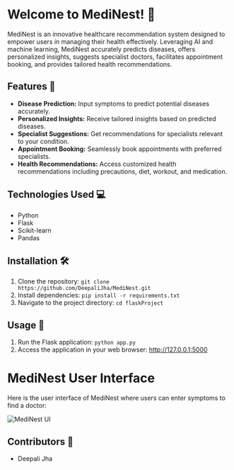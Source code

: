 # Welcome to MediNest! 🚀

MediNest is an innovative healthcare recommendation system designed to empower users in managing their health effectively. Leveraging AI and machine learning, MediNest accurately predicts diseases, offers personalized insights, suggests specialist doctors, facilitates appointment booking, and provides tailored health recommendations.

## Features 🌟
- **Disease Prediction:** Input symptoms to predict potential diseases accurately.
- **Personalized Insights:** Receive tailored insights based on predicted diseases.
- **Specialist Suggestions:** Get recommendations for specialists relevant to your condition.
- **Appointment Booking:** Seamlessly book appointments with preferred specialists.
- **Health Recommendations:** Access customized health recommendations including precautions, diet, workout, and medication.

## Technologies Used 💻
- Python
- Flask
- Scikit-learn
- Pandas

## Installation 🛠️
1. Clone the repository: `git clone https://github.com/DeepaliJha/MediNest.git`
2. Install dependencies: `pip install -r requirements.txt`
3. Navigate to the project directory: `cd flaskProject`

## Usage 📝
1. Run the Flask application: `python app.py`
2. Access the application in your web browser: [http://127.0.0.1:5000
](http://localhost:5000)

# MediNest User Interface

Here is the user interface of MediNest where users can enter symptoms to find a doctor:

![MediNest UI](https://ibb.co/JH87L4R)

## Contributors 🙌
- Deepali Jha
